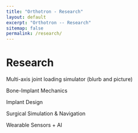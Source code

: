 ```yaml
---
title: "Orthotron - Research"
layout: default
excerpt: "Orthotron -- Research"
sitemap: false
permalink: /research/
---
```


# Research

Multi-axis joint loading simulator (blurb and picture)

Bone-Implant Mechanics

Implant Design

Surgical Simulation & Navigation 

Wearable Sensors + AI
